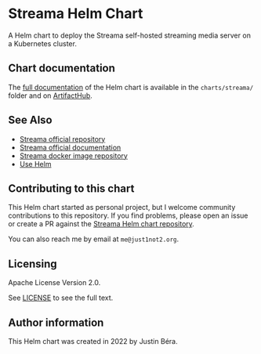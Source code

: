 # Streama Helm Chart

A Helm chart to deploy the Streama self-hosted streaming media server on a Kubernetes cluster.

## Chart documentation

The [full documentation](./charts/streama/README.md) of the Helm chart is available in the `charts/streama/` folder and on [ArtifactHub](https://artifacthub.io/packages/helm/streama/streama).


## See Also

* [Streama official repository](https://github.com/streamaserver/streama)
* [Streama official documentation](https://docs.streama-project.com)
* [Streama docker image repository](https://github.com/just1not2/docker-image-streama)
* [Use Helm](https://helm.sh)


## Contributing to this chart

This Helm chart started as personal project, but I welcome community contributions to this repository. If you find problems, please open an issue or create a PR against the [Streama Helm chart repository](https://github.com/just1not2/helm-chart-streama).

You can also reach me by email at `me@just1not2.org`.


## Licensing

Apache License Version 2.0.

See [LICENSE](./LICENSE) to see the full text.


## Author information

This Helm chart was created in 2022 by Justin Béra.
